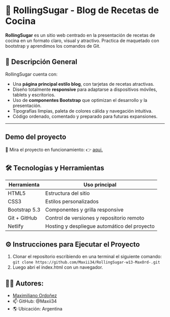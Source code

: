 # 🍰 RollingSugar - Blog de Recetas de Cocina
**RollingSugar** es un sitio web centrado en la presentación de recetas de cocina en un formato claro, visual y atractivo. 
Practica de maquetado con bootstrap y aprendimos los comandos de Git.
## 📝 Descripción General

RollingSugar cuenta con:

- Una **página principal estilo blog**, con tarjetas de recetas atractivas.
- Diseño totalmente **responsive** para adaptarse a dispositivos móviles, tablets y escritorios.
- Uso de **componentes Bootstrap** que optimizan el desarrollo y la presentación.
- Tipografías limpias, paleta de colores cálida y navegación intuitiva.
- Código ordenado, comentado y preparado para futuras expansiones.

---

## Demo del proyecto
🚀 Mira el proyecto en funcionamiento:
👉 [aqui.](https://rollingsugarw13maxord.netlify.app/)


## 🛠️ Tecnologías y Herramientas

| Herramienta      | Uso principal                                      |
|------------------|----------------------------------------------------|
| HTML5            | Estructura del sitio                              |
| CSS3             | Estilos personalizados                            |
| Bootstrap 5.3    | Componentes y grilla responsive                    |
| Git + GitHub     | Control de versiones y repositorio remoto         |
| Netlify          | Hosting y despliegue automático del proyecto      |


## ⚙️ Instrucciones para Ejecutar el Proyecto
1. Clonar el repositorio escribiendo en una terminal el siguiente comando: `git clone https://github.com/Maxii34/RollingSugar-w13-MaxOrd-.git`
1. Luego abri el index.html con un navegador.
 
## 👨‍💻 Autores:

- [Maximiliano Ordoñez](https://github.com/Maxii34/RollingSugar-w13-MaxOrd-)
- 📫 GitHub: @Maxii34
- 🌎 Ubicación: Argentina

